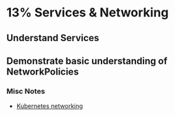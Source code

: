 # 13% Services & Networking

## Understand Services

## Demonstrate basic understanding of NetworkPolicies

### Misc Notes

- [Kubernetes networking](networking.md)
